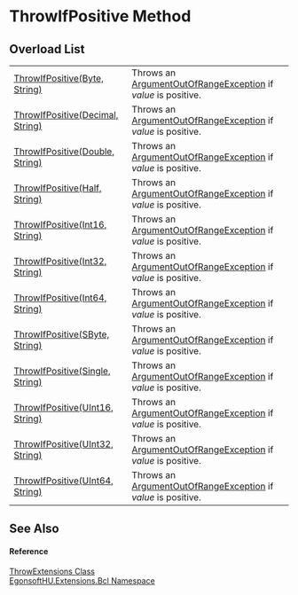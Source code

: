# ThrowIfPositive Method


## Overload List
<table>
<tr>
<td><a href="M_EgonsoftHU_Extensions_Bcl_ThrowExtensions_ThrowIfPositive.md">ThrowIfPositive(Byte, String)</a></td>
<td>Throws an <a href="https://learn.microsoft.com/dotnet/api/system.argumentoutofrangeexception" target="_blank" rel="noopener noreferrer">ArgumentOutOfRangeException</a> if <em>value</em> is positive.</td></tr>
<tr>
<td><a href="M_EgonsoftHU_Extensions_Bcl_ThrowExtensions_ThrowIfPositive_1.md">ThrowIfPositive(Decimal, String)</a></td>
<td>Throws an <a href="https://learn.microsoft.com/dotnet/api/system.argumentoutofrangeexception" target="_blank" rel="noopener noreferrer">ArgumentOutOfRangeException</a> if <em>value</em> is positive.</td></tr>
<tr>
<td><a href="M_EgonsoftHU_Extensions_Bcl_ThrowExtensions_ThrowIfPositive_2.md">ThrowIfPositive(Double, String)</a></td>
<td>Throws an <a href="https://learn.microsoft.com/dotnet/api/system.argumentoutofrangeexception" target="_blank" rel="noopener noreferrer">ArgumentOutOfRangeException</a> if <em>value</em> is positive.</td></tr>
<tr>
<td><a href="M_EgonsoftHU_Extensions_Bcl_ThrowExtensions_ThrowIfPositive_11.md">ThrowIfPositive(Half, String)</a></td>
<td>Throws an <a href="https://learn.microsoft.com/dotnet/api/system.argumentoutofrangeexception" target="_blank" rel="noopener noreferrer">ArgumentOutOfRangeException</a> if <em>value</em> is positive.</td></tr>
<tr>
<td><a href="M_EgonsoftHU_Extensions_Bcl_ThrowExtensions_ThrowIfPositive_3.md">ThrowIfPositive(Int16, String)</a></td>
<td>Throws an <a href="https://learn.microsoft.com/dotnet/api/system.argumentoutofrangeexception" target="_blank" rel="noopener noreferrer">ArgumentOutOfRangeException</a> if <em>value</em> is positive.</td></tr>
<tr>
<td><a href="M_EgonsoftHU_Extensions_Bcl_ThrowExtensions_ThrowIfPositive_4.md">ThrowIfPositive(Int32, String)</a></td>
<td>Throws an <a href="https://learn.microsoft.com/dotnet/api/system.argumentoutofrangeexception" target="_blank" rel="noopener noreferrer">ArgumentOutOfRangeException</a> if <em>value</em> is positive.</td></tr>
<tr>
<td><a href="M_EgonsoftHU_Extensions_Bcl_ThrowExtensions_ThrowIfPositive_5.md">ThrowIfPositive(Int64, String)</a></td>
<td>Throws an <a href="https://learn.microsoft.com/dotnet/api/system.argumentoutofrangeexception" target="_blank" rel="noopener noreferrer">ArgumentOutOfRangeException</a> if <em>value</em> is positive.</td></tr>
<tr>
<td><a href="M_EgonsoftHU_Extensions_Bcl_ThrowExtensions_ThrowIfPositive_6.md">ThrowIfPositive(SByte, String)</a></td>
<td>Throws an <a href="https://learn.microsoft.com/dotnet/api/system.argumentoutofrangeexception" target="_blank" rel="noopener noreferrer">ArgumentOutOfRangeException</a> if <em>value</em> is positive.</td></tr>
<tr>
<td><a href="M_EgonsoftHU_Extensions_Bcl_ThrowExtensions_ThrowIfPositive_7.md">ThrowIfPositive(Single, String)</a></td>
<td>Throws an <a href="https://learn.microsoft.com/dotnet/api/system.argumentoutofrangeexception" target="_blank" rel="noopener noreferrer">ArgumentOutOfRangeException</a> if <em>value</em> is positive.</td></tr>
<tr>
<td><a href="M_EgonsoftHU_Extensions_Bcl_ThrowExtensions_ThrowIfPositive_8.md">ThrowIfPositive(UInt16, String)</a></td>
<td>Throws an <a href="https://learn.microsoft.com/dotnet/api/system.argumentoutofrangeexception" target="_blank" rel="noopener noreferrer">ArgumentOutOfRangeException</a> if <em>value</em> is positive.</td></tr>
<tr>
<td><a href="M_EgonsoftHU_Extensions_Bcl_ThrowExtensions_ThrowIfPositive_9.md">ThrowIfPositive(UInt32, String)</a></td>
<td>Throws an <a href="https://learn.microsoft.com/dotnet/api/system.argumentoutofrangeexception" target="_blank" rel="noopener noreferrer">ArgumentOutOfRangeException</a> if <em>value</em> is positive.</td></tr>
<tr>
<td><a href="M_EgonsoftHU_Extensions_Bcl_ThrowExtensions_ThrowIfPositive_10.md">ThrowIfPositive(UInt64, String)</a></td>
<td>Throws an <a href="https://learn.microsoft.com/dotnet/api/system.argumentoutofrangeexception" target="_blank" rel="noopener noreferrer">ArgumentOutOfRangeException</a> if <em>value</em> is positive.</td></tr>
</table>

## See Also


#### Reference
<a href="T_EgonsoftHU_Extensions_Bcl_ThrowExtensions.md">ThrowExtensions Class</a>  
<a href="N_EgonsoftHU_Extensions_Bcl.md">EgonsoftHU.Extensions.Bcl Namespace</a>  
